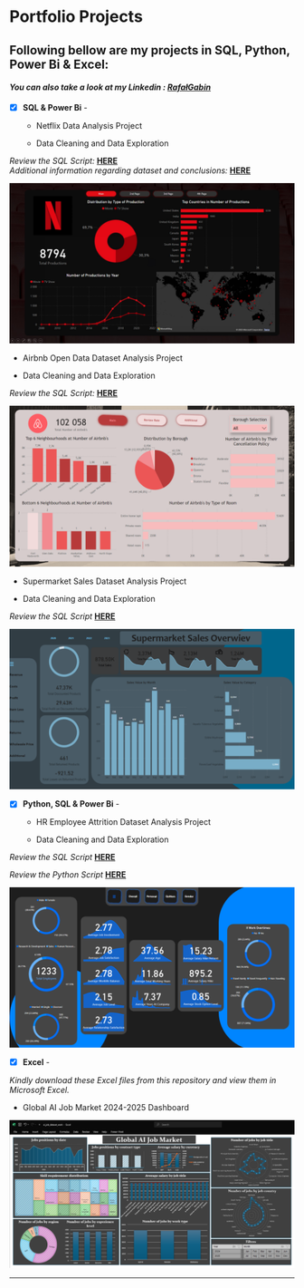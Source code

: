 # Portfolio Projects

## Following bellow are my projects in SQL, Python, Power Bi & Excel: <br />

#### *You can also take a look at my Linkedin : [RafałGabin](https://www.linkedin.com/in/rafał-gabin-4a144a250/)* <br />




- [x] **SQL & Power Bi** -

  - Netflix Data Analysis Project<br />
  
  - Data Cleaning and Data Exploration <br />
  
*Review the SQL Script:* **[HERE](https://github.com/Rafalgabin/PortfolioProjects/blob/main/Netflix)**<br />
*Additional information regarding dataset and conclusions:* **[HERE](https://github.com/Rafalgabin/PortfolioProjects/blob/main/Netflix)**<br />

![Netflix Dashboard](visuals/Netflix1.jpg)



  - Airbnb Open Data Dataset Analysis Project <br />
  
  - Data Cleaning and Data Exploration <br />
  
*Review the SQL Script:* **[HERE](https://github.com/Rafalgabin/PortfolioProjects/blob/main/Airbnb_Open_DataProject)**<br />


![Airbnb Dashboard](visuals/Airbnb1.png)



  - Supermarket Sales Dataset Analysis Project <br />
  
  - Data Cleaning and Data Exploration <br />
  
*Review the SQL Script* **[HERE](https://github.com/Rafalgabin/PortfolioProjects/blob/main/Supermarket_Sales)**<br />


![Supermarket Sales Dashboard](visuals/Supermarket_sales1.png)



- [x] **Python, SQL & Power Bi** -

  - HR Employee Attrition Dataset Analysis Project <br />
  
  - Data Cleaning and Data Exploration <br />
  
*Review the SQL Script* **[HERE](https://github.com/Rafalgabin/PortfolioProjects/blob/main/HR%20Employee%20Attrition)**<br />

*Review the Python Script* **[HERE](https://github.com/Rafalgabin/PortfolioProjects/blob/main/HR%20Employee%20Attrition%20Python.ipynb)**<br />


![HR Employee Attrition Dashboard](visuals/HR_Employee_Attrition1.png)



- [x] **Excel** -
      
*Kindly download these Excel files from this repository and view them in Microsoft Excel.*


- Global AI Job Market 2024-2025 Dashboard <br />

![Global AI Job Market 2024-2025 Dashboard](visuals/excel/Global_AI_Job_Market_Dashboard.png)

--------------------------------------------------------------------------------------------------------------------------------------------------------------------------------
